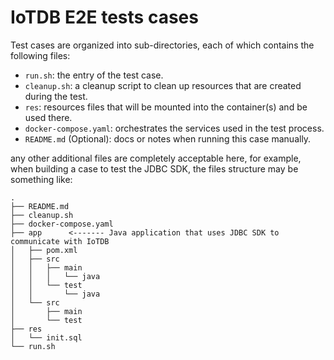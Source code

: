 <!--

    Licensed to the Apache Software Foundation (ASF) under one
    or more contributor license agreements.  See the NOTICE file
    distributed with this work for additional information
    regarding copyright ownership.  The ASF licenses this file
    to you under the Apache License, Version 2.0 (the
    "License"); you may not use this file except in compliance
    with the License.  You may obtain a copy of the License at

        http://www.apache.org/licenses/LICENSE-2.0

    Unless required by applicable law or agreed to in writing,
    software distributed under the License is distributed on an
    "AS IS" BASIS, WITHOUT WARRANTIES OR CONDITIONS OF ANY
    KIND, either express or implied.  See the License for the
    specific language governing permissions and limitations
    under the License.

-->

# IoTDB E2E tests cases

Test cases are organized into sub-directories, each of which contains the following files:

* `run.sh`: the entry of the test case.
* `cleanup.sh`: a cleanup script to clean up resources that are created during the test.
* `res`: resources files that will be mounted into the container(s) and be used there.
* `docker-compose.yaml`: orchestrates the services used in the test process.
* `README.md` (Optional): docs or notes when running this case manually.

any other additional files are completely acceptable here, for example, when building
a case to test the JDBC SDK, the files structure may be something like:

```text
.
├── README.md
├── cleanup.sh
├── docker-compose.yaml
├── app      <------- Java application that uses JDBC SDK to communicate with IoTDB
│   ├── pom.xml
│   ├── src
│   │   ├── main
│   │   │   └── java
│   │   └── test
│   │       └── java
│   └── src
│       ├── main
│       └── test
├── res
│   └── init.sql
└── run.sh
```

